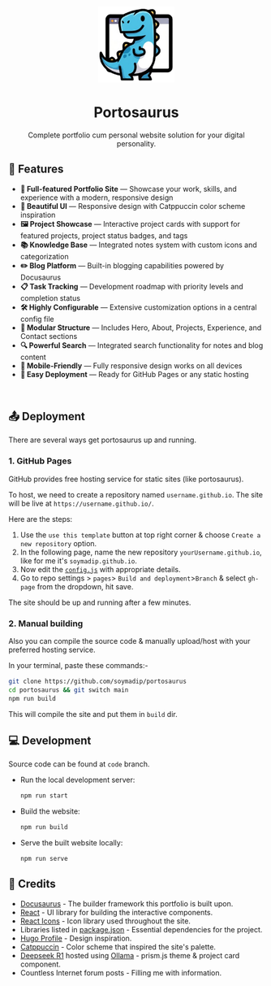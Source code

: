 <div align="center">
    <img src="https://raw.githubusercontent.com/soymadip/portosaurus/refs/heads/main/static/img/icon.png" width=150>
    <h1>Portosaurus</h1>
    <p>Complete portfolio cum personal website solution for your digital personality.</p>
</div>



## 🧩 Features

- **📝 Full-featured Portfolio Site** — Showcase your work, skills, and experience with a modern, responsive design
- **🎨 Beautiful UI** — Responsive design with Catppuccin color scheme inspiration
- **🖼️ Project Showcase** — Interactive project cards with support for featured projects, project status badges, and tags
- **📚 Knowledge Base** — Integrated notes system with custom icons and categorization
- **✏️ Blog Platform** — Built-in blogging capabilities powered by Docusaurus
- **📋 Task Tracking** — Development roadmap with priority levels and completion status
- **🛠️ Highly Configurable** — Extensive customization options in a central config file
- **🧩 Modular Structure** — Includes Hero, About, Projects, Experience, and Contact sections
- **🔍 Powerful Search** — Integrated search functionality for notes and blog content
- **📱 Mobile-Friendly** — Fully responsive design works on all devices
- **🚀 Easy Deployment** — Ready for GitHub Pages or any static hosting


<br/>

## 📤 Deployment

There are several ways get portosaurus up and running.


### 1. GitHub Pages

GitHub provides free hosting service for static sites (like portosaurus).  

To host, we need to create a repository named `username.github.io`. The site will be live at `https://username.github.io/`.

Here are the steps:

1. Use the `use this template` button at top right corner & choose `Create a new repository` option.
2. In the following page, name the new repository `yourUsername.github.io`, like for me it's `soymadip.github.io`.
3. Now edit the [`config.js`](./config.js) with appropriate details.
4. Go to repo settings > `pages`> `Build and deployment`>`Branch` & select `gh-page` from the dropdown, hit save.

The site should be up and running after a few minutes.


### 2. Manual building

Also you can compile the source code & manually upload/host with your preferred hosting service.

In your terminal, paste these commands:-

```bash
git clone https://github.com/soymadip/portosaurus
cd portosaurus && git switch main
npm run build
```
This will compile the site and put them in `build` dir.


## 💻 Development

Source code can be found at `code` branch.

- Run the local development server:

    ```bash
    npm run start
    ```

- Build the website:

    ```bash
    npm run build
    ```

- Serve the built website locally:

    ```bash
    npm run serve
    ```

## 📄 Credits

- [Docusaurus](https://docusaurus.io/) - The builder framework this portfolio is built upon.
- [React](https://react.dev) - UI library for building the interactive components.
- [React Icons](https://react-icons.github.io/) - Icon library used throughout the site.
- Libraries listed in [package.json](./package.json) - Essential dependencies for the project.
- [Hugo Profile](https://hugo-profile.netlify.app/) - Design inspiration.
- [Catppuccin](https://github.com/catppuccin/catppuccin) - Color scheme that inspired the site's palette.
- [Deepseek R1](https://www.deepseek.com/) hosted using [Ollama](https://ollama.com/library/deepseek-r1) - prism.js theme & project card component.
- Countless Internet forum posts - Filling me with information.
